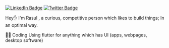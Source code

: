 [![LinkedIn Badge](https://img.shields.io/badge/LinkedIn-Profile?style=flat&logo=linkedin&logoColor=white&color=%230D1117)](https://www.linkedin.com/in/rasulbc/)
[![Twitter Badge](https://img.shields.io/badge/Twitter-Profile?style=flat&logo=twitter&logoColor=white&color=%230D1117)](https://twitter.com/bcrasul)

Hey✋
I'm Rasul , a curious, competitive person which likes to build things; In an optimal way.

<!---
<br>
## &#x1f4c8; GitHub Stats


<br>
<a href="https://github.com/rasulbc">
  <img align="center" style="margin:0.5rem" src="https://github-readme-stats.vercel.app/api?username=rasulbc&show_icons=true&line_height=27&count_private=true&title_color=ffffff&text_color=c9cacc&icon_color=4AB097&bg_color=1A2B34" alt="Rasul's GitHub Stats" />
</a>

<br>

<a href="https://github.com/rasulbc">
  <img align="center" style="margin:0.5rem" src="https://github-readme-stats.vercel.app/api/top-langs/?username=rasulbc&hide=html,css&title_color=ffffff&text_color=c9cacc&icon_color=4AB197&bg_color=1A2B34" />
</a>


<br>
-->

<!-- # 💼 Skills -->

👨‍💻 Coding
Using flutter for anything which has UI (apps, webpages, desktop software)

<!-- ![](https://img.shields.io/badge/Flutter-informational?style=social&logo=flutter)
![](https://img.shields.io/badge/Dart-informational?style=social&logo=dart)
![](https://img.shields.io/badge/Java-informational?style=social&logo=Java)
![](https://img.shields.io/badge/Python-informational?style=social&logo=Python)
![](https://img.shields.io/badge/C++-informational?style=social&logo=C) -->

<!---
⚒️ Tools
 
 
![](https://img.shields.io/badge/PostMan-informational?style=social&logo=PostMan&color=black)
![](https://img.shields.io/badge/VSCode-informational?style=social&logo=VisualStudio&color=black)
![](https://img.shields.io/badge/AndroidStudio-informational?style=social&logo=AndroidStudio&color=black)

 ✏ Design
 
![](https://img.shields.io/badge/Figma-informational?style=flat&logo=Figma&color=white)
![](https://img.shields.io/badge/AdobeXD-informational?style=flat&logo=AdobeXD&color=white)
![](https://img.shields.io/badge/Canva-informational?style=flat&logo=Canva&color=white)
![](https://img.shields.io/badge/Material-informational?style=flat&logo=MaterialDesign&color=white)

 📊 Analytics
 
![](https://img.shields.io/badge/GA4-informational?style=flat&logo=GoogleAnalytics&color=white)
![](https://img.shields.io/badge/GTM-informational?style=flat&logo=GoogleTagManager&color=white)
![](https://img.shields.io/badge/YandexMetrika-informational?style=flat&color=white)


</details>

<br>
-->
